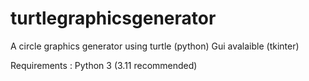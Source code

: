 # turtlegraphicsgenerator
A circle graphics generator using turtle (python)
Gui avalaible (tkinter)

Requirements :
Python 3 (3.11 recommended)
